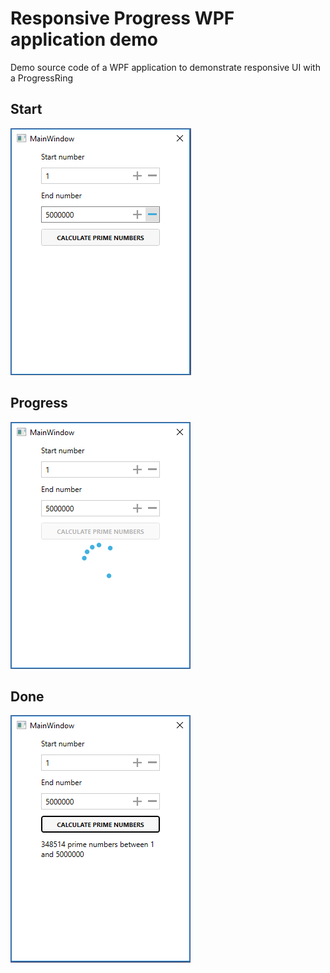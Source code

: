 # Responsive Progress WPF application demo
Demo source code of a WPF application to demonstrate responsive UI with a ProgressRing

## Start
![](slides/01-Start.PNG)

## Progress
![](slides/02-Progress.PNG)

## Done
![](slides/03-Done.PNG)
